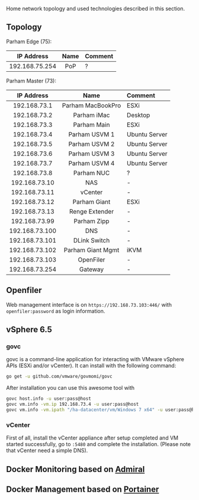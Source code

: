 Home network topology and used technologies described in this section.

## Topology

Parham Edge (75):

| IP Address       | Name                | Comment         |
|:----------------:|:-------------------:|:----------------|
| 192.168.75.254   | PoP                 | ?               |

Parham Master (73):

| IP Address       | Name                | Comment         |
|:----------------:|:-------------------:|:----------------|
| 192.168.73.1     | Parham MacBookPro   | ESXi            |
| 192.168.73.2     | Parham iMac         | Desktop         |
| 192.168.73.3     | Parham Main         | ESXi            |
| 192.168.73.4     | Parham USVM 1       | Ubuntu Server   |
| 192.168.73.5     | Parham USVM 2       | Ubuntu Server   |
| 192.168.73.6     | Parham USVM 3       | Ubuntu Server   |
| 192.168.73.7     | Parham USVM 4       | Ubuntu Server   |
| 192.168.73.8    | Parham NUC          | ?               |
| 192.168.73.10    | NAS                 | -               |
| 192.168.73.11    | vCenter             | -               |
| 192.168.73.12    | Parham Giant        | ESXi            |
| 192.168.73.13    | Renge Extender      | -               |
| 192.168.73.99    | Parham Zipp         | -               |
| 192.168.73.100   | DNS                 | -               |
| 192.168.73.101   | DLink Switch        | -               |
| 192.168.73.102   | Parham Giant Mgmt   | iKVM            |
| 192.168.73.103   | OpenFiler           | -               |
| 192.168.73.254   | Gateway             | -               |


## Openfiler
Web management interface is on `https://192.168.73.103:446/`
with `openfiler:password` as login information.

## vSphere 6.5
### govc
govc is a command-line application for interacting with VMware vSphere APIs (ESXi and/or vCenter).
It can install with the following command:

```sh
go get -u github.com/vmware/govmomi/govc
```

After installation you can use this awesome tool with

```sh
govc host.info -u user:pass@host
govc vm.info -vm.ip 192.168.73.4 -u user:pass@host
govc vm.info -vm.ipath "/ha-datacenter/vm/Windows 7 x64" -u user:pass@host
```

### vCenter
First of all, install the vCenter appliance after setup completed and VM started successfully,
go to `:5480` and complete the installation. (Please note that vCenter need a simple DNS).


## Docker Monitoring based on [Admiral](https://github.com/vmware/admiral)

## Docker Management based on [Portainer](https://github.com/portainer)
